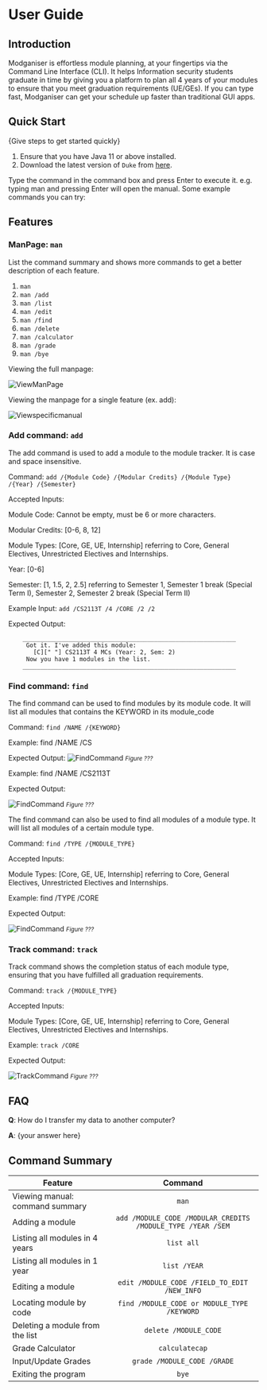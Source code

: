 # User Guide

## Introduction

Modganiser is effortless module planning, at your fingertips via the Command Line Interface (CLI). 
It helps Information security students graduate in time by giving you a platform to plan all 4 
years of your modules to ensure that you meet graduation requirements (UE/GEs).  If you can type
fast, Modganiser can get your schedule up faster than traditional GUI apps.


## Quick Start

{Give steps to get started quickly}

1. Ensure that you have Java 11 or above installed.
2. Download the latest version of `Duke` from [here](http://link.to/duke).

Type the command in the command box and press Enter to execute it. e.g. typing man and pressing Enter will open the manual.
Some example commands you can try:


## Features 

### ManPage: `man`

List the command summary and shows more commands to get a better description of each feature. 

1. `man`
2. `man /add `
3. `man /list`
4. `man /edit`
5. `man /find`
6. `man /delete`
7. `man /calculator`
8. `man /grade`
9. `man /bye`

Viewing the full manpage:

![ViewManPage](UG_Screenshots/ViewEntireManual.png)

Viewing the manpage for a single feature (ex. add):

![Viewspecificmanual](UG_Screenshots/ViewManualofSpecificFeature.png)

### Add command: `add`

The add command is used to add a module to the module tracker. It is case and space insensitive.

Command: `add /{Module Code} /{Modular Credits} /{Module Type} /{Year} /{Semester}`

Accepted Inputs:

Module Code: Cannot be empty, must be 6 or more characters.

Modular Credits: [0-6, 8, 12]

Module Types: [Core, GE, UE, Internship] referring to Core, General Electives, Unrestricted Electives and Internships.

Year: [0-6]

Semester: [1, 1.5, 2, 2.5] referring to Semester 1, Semester 1 break (Special Term I), 
Semester 2, Semester 2 break (Special Term II)

Example Input: `add /CS2113T /4 /CORE /2 /2`

Expected Output: 
```    
    ____________________________________________________________
     Got it. I've added this module:
       [C][" "] CS2113T 4 MCs (Year: 2, Sem: 2)
     Now you have 1 modules in the list.
    ____________________________________________________________
```

### Find command: `find`

The find command can be used to find modules by its module code. It will list all modules that contains the KEYWORD in its module_code

Command: `find /NAME /{KEYWORD}`

Example: find /NAME /CS

Expected Output:
![FindCommand](UG_Screenshots/FindModulesByName_Full.png)
<small><i>Figure ???</i></small>

Example: find /NAME /CS2113T

Expected Output:

![FindCommand](UG_Screenshots/FindModulesByName_Substring.png)
<small><i>Figure ???</i></small>

The find command can also be used to find all modules of a module type. It will list all modules of a certain module type.

Command: `find /TYPE /{MODULE_TYPE}`

Accepted Inputs:

Module Types: [Core, GE, UE, Internship] referring to Core, General Electives, Unrestricted Electives and Internships.

Example: find /TYPE /CORE

Expected Output:

![FindCommand](UG_Screenshots/FindModulesByType.png)
<small><i>Figure ???</i></small>

### Track command: `track`

Track command shows the completion status of each module type, ensuring that you have fulfilled all graduation requirements.

Command: `track /{MODULE_TYPE}`

Accepted Inputs:

Module Types: [Core, GE, UE, Internship] referring to Core, General Electives, Unrestricted Electives and Internships.

Example: `track /CORE`

Expected Output:

![TrackCommand](UG_Screenshots/TrackCommand.png)
<small><i>Figure ???</i></small>

## FAQ

**Q**: How do I transfer my data to another computer? 

**A**: {your answer here}

## Command Summary
| Feature                         |                           Command                           |         
|---------------------------------|:-----------------------------------------------------------:|
| Viewing manual: command summary |                            `man`                            |
| Adding a module                 | `add /MODULE_CODE /MODULAR_CREDITS /MODULE_TYPE /YEAR /SEM` |
| Listing all modules in 4 years  |                         `list all`                          |
| Listing all modules in 1 year   |                        `list /YEAR`                         |
| Editing a module                |        `edit /MODULE_CODE /FIELD_TO_EDIT /NEW_INFO`         |
| Locating module by code         |         `find /MODULE_CODE or MODULE_TYPE /KEYWORD`         |
| Deleting a module from the list |                    `delete /MODULE_CODE`                    |
| Grade Calculator                |                       `calculatecap`                        |
| Input/Update Grades             |                 `grade /MODULE_CODE /GRADE`                 |
| Exiting the program             |                            `bye`                            |

